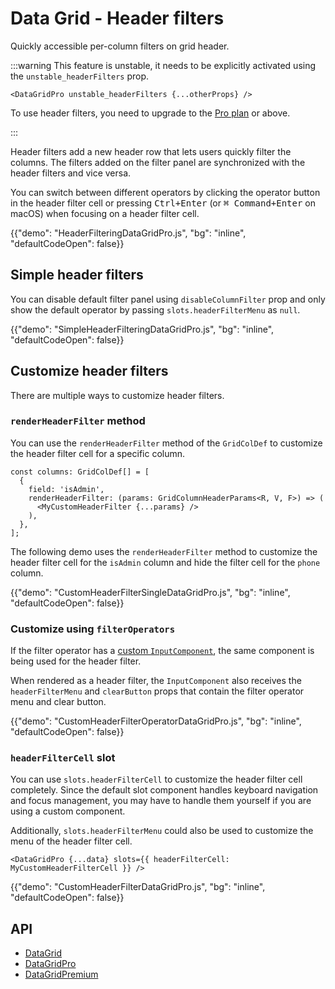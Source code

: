 # Data Grid - Header filters [<span class="plan-pro"></span>](/x/introduction/licensing/#pro-plan)

<p class="description">Quickly accessible per-column filters on grid header.</p>

:::warning
This feature is unstable, it needs to be explicitly activated using the `unstable_headerFilters` prop.

```tsx
<DataGridPro unstable_headerFilters {...otherProps} />
```

To use header filters, you need to upgrade to the [Pro plan](/x/introduction/licensing/#pro-plan) or above.

:::

Header filters add a new header row that lets users quickly filter the columns. The filters added on the filter panel are synchronized with the header filters and vice versa.

You can switch between different operators by clicking the operator button in the header filter cell or pressing <kbd><kbd class="key">Ctrl</kbd>+<kbd class="key">Enter</kbd></kbd> (or <kbd><kbd class="key">⌘ Command</kbd>+<kbd class="key">Enter</kbd></kbd> on macOS) when focusing on a header filter cell.

{{"demo": "HeaderFilteringDataGridPro.js", "bg": "inline", "defaultCodeOpen": false}}

## Simple header filters

You can disable default filter panel using `disableColumnFilter` prop and only show the default operator by passing `slots.headerFilterMenu` as `null`.

{{"demo": "SimpleHeaderFilteringDataGridPro.js", "bg": "inline", "defaultCodeOpen": false}}

## Customize header filters

There are multiple ways to customize header filters.

### `renderHeaderFilter` method

You can use the `renderHeaderFilter` method of the `GridColDef` to customize the header filter cell for a specific column.

```tsx
const columns: GridColDef[] = [
  {
    field: 'isAdmin',
    renderHeaderFilter: (params: GridColumnHeaderParams<R, V, F>) => (
      <MyCustomHeaderFilter {...params} />
    ),
  },
];
```

The following demo uses the `renderHeaderFilter` method to customize the header filter cell for the `isAdmin` column and hide the filter cell for the `phone` column.

{{"demo": "CustomHeaderFilterSingleDataGridPro.js", "bg": "inline", "defaultCodeOpen": false}}

### Customize using `filterOperators`

If the filter operator has a [custom `InputComponent`](https://mui.com/x/react-data-grid/filtering/#custom-input-component), the same component is being used for the header filter.

When rendered as a header filter, the `InputComponent` also receives the `headerFilterMenu` and `clearButton` props that contain the filter operator menu and clear button.

{{"demo": "CustomHeaderFilterOperatorDataGridPro.js", "bg": "inline", "defaultCodeOpen": false}}

### `headerFilterCell` slot

You can use `slots.headerFilterCell` to customize the header filter cell completely. Since the default slot component handles keyboard navigation and focus management, you may have to handle them yourself if you are using a custom component.

Additionally, `slots.headerFilterMenu` could also be used to customize the menu of the header filter cell.

```tsx
<DataGridPro {...data} slots={{ headerFilterCell: MyCustomHeaderFilterCell }} />
```

{{"demo": "CustomHeaderFilterDataGridPro.js", "bg": "inline", "defaultCodeOpen": false}}

## API

- [DataGrid](/x/api/data-grid/data-grid/)
- [DataGridPro](/x/api/data-grid/data-grid-pro/)
- [DataGridPremium](/x/api/data-grid/data-grid-premium/)
